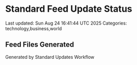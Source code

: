 # Standard Feed Update Status
Last updated: Sun Aug 24 16:41:44 UTC 2025
Categories: technology,business,world

## Feed Files Generated

Generated by Standard Updates Workflow

